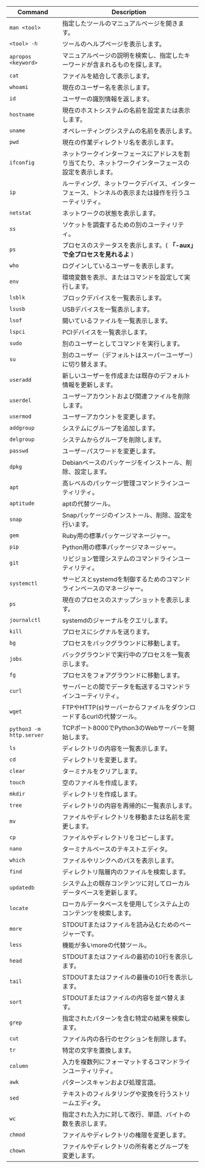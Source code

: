 | Command                        | Description                                                                                           |
|---------------------------------|-------------------------------------------------------------------------------------------------------|
| `man <tool>`                    | 指定したツールのマニュアルページを開きます。                                                         |
| `<tool> -h`                     | ツールのヘルプページを表示します。                                                                   |
| `apropos <keyword>`             | マニュアルページの説明を検索し、指定したキーワードが含まれるものを探します。                         |
| `cat`                           | ファイルを結合して表示します。                                                                        |
| `whoami`                        | 現在のユーザー名を表示します。                                                                        |
| `id`                            | ユーザーの識別情報を返します。                                                                        |
| `hostname`                      | 現在のホストシステムの名前を設定または表示します。                                                    |
| `uname`                         | オペレーティングシステムの名前を表示します。                                                          |
| `pwd`                           | 現在の作業ディレクトリ名を表示します。                                                                |
| `ifconfig`                      | ネットワークインターフェースにアドレスを割り当てたり、ネットワークインターフェースの設定を表示します。 |
| `ip`                            | ルーティング、ネットワークデバイス、インターフェース、トンネルの表示または操作を行うユーティリティ。  |
| `netstat`                       | ネットワークの状態を表示します。                                                                      |
| `ss`                            | ソケットを調査するための別のユーティリティ。                                                          |
| `ps`                            | プロセスのステータスを表示します。( **「-aux」で全プロセスを見れるよ**   )                     |
| `who`                           | ログインしているユーザーを表示します。                                                                |
| `env`                           | 環境変数を表示、またはコマンドを設定して実行します。                                                  |
| `lsblk`                         | ブロックデバイスを一覧表示します。                                                                    |
| `lsusb`                         | USBデバイスを一覧表示します。                                                                         |
| `lsof`                          | 開いているファイルを一覧表示します。                                                                  |
| `lspci`                         | PCIデバイスを一覧表示します。                                                                         |
| `sudo`                          | 別のユーザーとしてコマンドを実行します。                                                              |
| `su`                            | 別のユーザー（デフォルトはスーパーユーザー）に切り替えます。                                         |
| `useradd`                       | 新しいユーザーを作成または既存のデフォルト情報を更新します。                                           |
| `userdel`                       | ユーザーアカウントおよび関連ファイルを削除します。                                                     |
| `usermod`                       | ユーザーアカウントを変更します。                                                                      |
| `addgroup`                      | システムにグループを追加します。                                                                      |
| `delgroup`                      | システムからグループを削除します。                                                                    |
| `passwd`                        | ユーザーパスワードを変更します。                                                                      |
| `dpkg`                          | Debianベースのパッケージをインストール、削除、設定します。                                             |
| `apt`                           | 高レベルのパッケージ管理コマンドラインユーティリティ。                                                 |
| `aptitude`                      | aptの代替ツール。                                                                                     |
| `snap`                          | Snapパッケージのインストール、削除、設定を行います。                                                   |
| `gem`                           | Ruby用の標準パッケージマネージャー。                                                                  |
| `pip`                           | Python用の標準パッケージマネージャー。                                                                |
| `git`                           | リビジョン管理システムのコマンドラインユーティリティ。                                                 |
| `systemctl`                     | サービスとsystemdを制御するためのコマンドラインベースのマネージャー。                                   |
| `ps`                            | 現在のプロセスのスナップショットを表示します。                                                        |
| `journalctl`                    | systemdのジャーナルをクエリします。                                                                   |
| `kill`                          | プロセスにシグナルを送ります。                                                                        |
| `bg`                            | プロセスをバックグラウンドに移動します。                                                              |
| `jobs`                          | バックグラウンドで実行中のプロセスを一覧表示します。                                                  |
| `fg`                            | プロセスをフォアグラウンドに移動します。                                                              |
| `curl`                          | サーバーとの間でデータを転送するコマンドラインユーティリティ。                                         |
| `wget`                          | FTPやHTTP(s)サーバーからファイルをダウンロードするcurlの代替ツール。                                    |
| `python3 -m http.server`         | TCPポート8000でPython3のWebサーバーを開始します。                                                     |
| `ls`                            | ディレクトリの内容を一覧表示します。                                                                  |
| `cd`                            | ディレクトリを変更します。                                                                            |
| `clear`                         | ターミナルをクリアします。                                                                             |
| `touch`                         | 空のファイルを作成します。                                                                             |
| `mkdir`                         | ディレクトリを作成します。                                                                            |
| `tree`                          | ディレクトリの内容を再帰的に一覧表示します。                                                         |
| `mv`                            | ファイルやディレクトリを移動または名前を変更します。                                                   |
| `cp`                            | ファイルやディレクトリをコピーします。                                                                |
| `nano`                          | ターミナルベースのテキストエディタ。                                                                  |
| `which`                         | ファイルやリンクへのパスを表示します。                                                                |
| `find`                          | ディレクトリ階層内のファイルを検索します。                                                            |
| `updatedb`                      | システム上の既存コンテンツに対してローカルデータベースを更新します。                                   |
| `locate`                        | ローカルデータベースを使用してシステム上のコンテンツを検索します。                                     |
| `more`                          | STDOUTまたはファイルを読み込むためのページャーです。                                                   |
| `less`                          | 機能が多いmoreの代替ツール。                                                                          |
| `head`                          | STDOUTまたはファイルの最初の10行を表示します。                                                         |
| `tail`                          | STDOUTまたはファイルの最後の10行を表示します。                                                         |
| `sort`                          | STDOUTまたはファイルの内容を並べ替えます。                                                            |
| `grep`                          | 指定されたパターンを含む特定の結果を検索します。                                                      |
| `cut`                           | ファイル内の各行のセクションを削除します。                                                            |
| `tr`                            | 特定の文字を置換します。                                                                              |
| `column`                        | 入力を複数列にフォーマットするコマンドラインユーティリティ。                                           |
| `awk`                           | パターンスキャンおよび処理言語。                                                                      |
| `sed`                           | テキストのフィルタリングや変換を行うストリームエディタ。                                               |
| `wc`                            | 指定された入力に対して改行、単語、バイトの数を表示します。                                             |
| `chmod`                         | ファイルやディレクトリの権限を変更します。                                                            |
| `chown`                         | ファイルやディレクトリの所有者とグループを変更します。                                                 |

